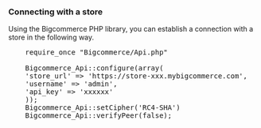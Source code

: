 ### Connecting with a store

Using the Bigcommerce PHP library, you can establish a connection with a store in the following way.

<pre>
    require_once "Bigcommerce/Api.php"

    Bigcommerce_Api::configure(array(
    'store_url' => 'https://store-xxx.mybigcommerce.com',
    'username' => 'admin',
    'api_key' => 'xxxxxx'
    ));
    Bigcommerce_Api::setCipher('RC4-SHA')
    Bigcommerce_Api::verifyPeer(false);
    
</pre>